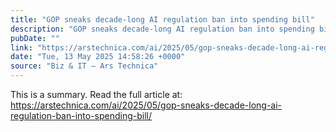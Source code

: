 ```yaml
---
title: "GOP sneaks decade-long AI regulation ban into spending bill"
description: "GOP sneaks decade-long AI regulation ban into spending bill - Latest insights and analysis"
pubDate: ""
link: "https://arstechnica.com/ai/2025/05/gop-sneaks-decade-long-ai-regulation-ban-into-spending-bill/"
date: "Tue, 13 May 2025 14:58:26 +0000"
source: "Biz & IT – Ars Technica"
---
```



This is a summary. Read the full article at: https://arstechnica.com/ai/2025/05/gop-sneaks-decade-long-ai-regulation-ban-into-spending-bill/